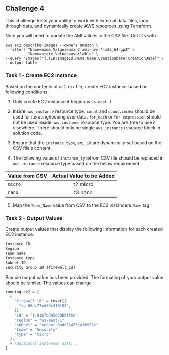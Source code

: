 
## Challenge 4

This challenge tests your ability to work with external data files, loop through data, and dynamically create AWS resources using Terraform.

Note you will need to update the AMI values in the CSV file.  Get IDs with

```
aws ec2 describe-images --owners amazon \
--filters "Name=name,Values=amzn2-ami-hvm-*-x86_64-gp2" \
          "Name=state,Values=available" \
--query "Images[*].{ID:ImageId,Name:Name,CreationDate:CreationDate}" \
--output table
```

### Task 1 - Create EC2 instance

Based on the contents of `ec2.csv` file, create EC2 instance based on following conditions:

1. Only create EC2 instance if Region is `us-east-1`

2. Inside `aws_instance` resource type, `count` and `count.index` should be used for iterating/looping over data. `for_each` or `for expression` should not be used inside `aws_instance` resource type. You are free to use it elsewhere. There should only be single `aws_instance` resource block in solution code.

3. Ensure that the `instance_type`, `ami_id`  are dynamically set based on the CSV file's content.

4. The following value of `instance_type`from CSV file should be replaced in `aws_instance` resource type based on the below requirement

| Value from CSV  | Actual Value to be Added | 
| :---        |    :----:   | 
| `micro`  | t2.micro      | 
| `nano`  | t3.nano   | 


5. Map the `Team_Name` value from CSV to the EC2 instance's `Name` tag


### Task 2 - Output Values

Create output values that display the following information for each created EC2 instance:

```sh
Instance ID
Region
Team name
Instance type
Subnet ID
Security Group ID (firewall_id)
```

Sample output value has been provided. The formating of your output value should be similar. The values can change

```sh
running_ec2 = [
  {
    "firewall_id" = toset([
      "sg-06dc77ed59c310f03",
    ])
    "id" = "i-0167b045e08b6ffee"
    "region" = "us-east-1"
    "subnet" = "subnet-0ad852475eaf6952c"
    "team" = "Security"
    "type" = "micro"
  },
  # Additional instances data...
]
```
